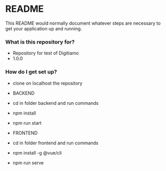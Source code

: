 # README #

This README would normally document whatever steps are necessary to get your application up and running.

### What is this repository for? ###

* Repository for test of Digitiamo
* 1.0.0

### How do I get set up? ###

* clone on localhost the repository

* BACKEND
*  cd in folder backend and run commands
*  npm install
*  npm run start
 
* FRONTEND
*  cd in folder frontend and run commands
*  npm install -g @vue/cli
*  npm run serve


